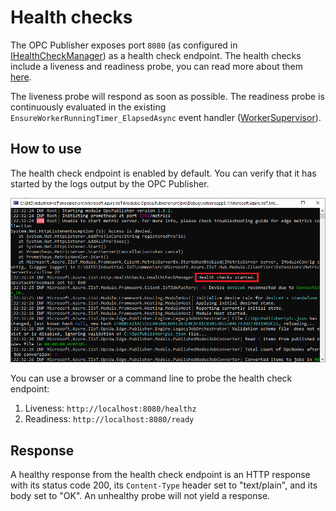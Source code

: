 # Health checks

The OPC Publisher exposes port `8080` (as configured in [IHealthCheckManager](../../common/src/Microsoft.Azure.IIoT.Http.HealthChecks/IHealthCheckManager.cs)) as a health check endpoint. The health checks include a liveness and readiness probe, you can read more about them [here](https://kubernetes.io/docs/tasks/configure-pod-container/configure-liveness-readiness-startup-probes/).

The liveness probe will respond as soon as possible. The readiness probe is continuously evaluated in the existing `EnsureWorkerRunningTimer_ElapsedAsync` event handler ([WorkerSupervisor](C:\Git5\Industrial-IoT\common\src\Microsoft.Azure.IIoT.Agent.Framework\src\Agent\Default\WorkerSupervisor.cs)).

## How to use

The health check endpoint is enabled by default. You can verify that it has started by the logs output by the OPC Publisher.

![Health checks endpoint started as visible in the standard output.](../media/healthchecks.png)

You can use a browser or a command line to probe the health check endpoint:
1. Liveness: `http://localhost:8080/healthz`
1. Readiness: `http://localhost:8080/ready`


## Response

A healthy response from the health check endpoint is an HTTP response with its status code 200, its `Content-Type` header set to "text/plain", and its body set to "OK". An unhealthy probe will not yield a response.